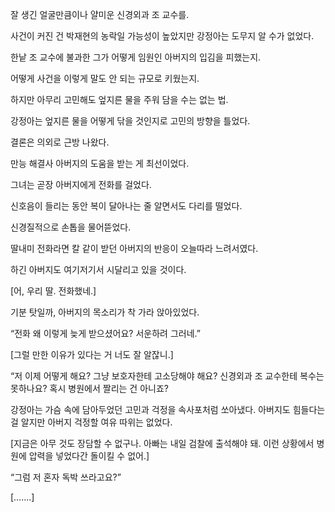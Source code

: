 잘 생긴 얼굴만큼이나 얄미운 신경외과 조 교수를.

사건이 커진 건 박재현의 농락일 가능성이 높았지만 강정아는 도무지 알 수가 없었다.

한낱 조 교수에 불과한 그가 어떻게 임원인 아버지의 입김을 피했는지.

어떻게 사건을 이렇게 말도 안 되는 규모로 키웠는지.

하지만 아무리 고민해도 엎지른 물을 주워 담을 수는 없는 법.

강정아는 엎지른 물을 어떻게 닦을 것인지로 고민의 방향을 틀었다.

결론은 의외로 근방 나왔다.

만능 해결사 아버지의 도움을 받는 게 최선이었다.

그녀는 곧장 아버지에게 전화를 걸었다.

신호음이 들리는 동안 복이 달아나는 줄 알면서도 다리를 떨었다.

신경질적으로 손톱을 물어뜯었다.

딸내미 전화라면 칼 같이 받던 아버지의 반응이 오늘따라 느려서였다.

하긴 아버지도 여기저기서 시달리고 있을 것이다.

[어, 우리 딸. 전화했네.]

기분 탓일까, 아버지의 목소리가 착 가라 앉아있었다.

“전화 왜 이렇게 늦게 받으셨어요? 서운하려 그러네.”

[그럴 만한 이유가 있다는 거 너도 잘 알잖니.]

“저 이제 어떻게 해요? 그냥 보호자한테 고소당해야 해요? 신경외과 조 교수한테 복수는 못하나요? 혹시 병원에서 짤리는 건 아니죠?

강정아는 가슴 속에 담아두었던 고민과 걱정을 속사포처럼 쏘아냈다. 아버지도 힘들다는 걸 알지만 아버지 걱정할 여유 따위는 없었다.

[지금은 아무 것도 장담할 수 없구나. 아빠는 내일 검찰에 출석해야 돼. 이런 상황에서 병원에 압력을 넣었다간 돌이킬 수 없어.]

“그럼 저 혼자 독박 쓰라고요?”

[…….]